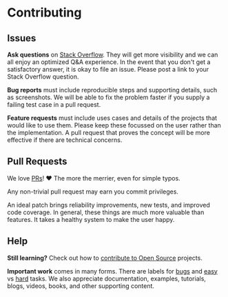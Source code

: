 # Contributing

## Issues

**Ask questions** on [Stack Overflow](https://stackoverflow.com/ "StackOverflow is a question and answer forum."). They will get more visibility and we can all enjoy an optimized Q&A experience. In the event that you don't get a satisfactory answer, it is okay to file an issue. Please post a link to your Stack Overflow question.

**Bug reports** must include reproducible steps and supporting details, such as screenshots. We will be able to fix the problem faster if you supply a failing test case in a pull request.

**Feature requests** must include uses cases and details of the projects that would like to use them. Please keep these focussed on the user rather than the implementation. A pull request that proves the concept will be more effective if there are technical concerns.

## Pull Requests

We love [PRs](https://help.github.com/articles/using-pull-requests/ "How to use pull requests on GitHub.")! ❤️ The more the merrier, even for simple typos.

Any non-trivial pull request may earn you commit privileges.

An ideal patch brings reliability improvements, new tests, and improved code coverage. In general, these things are much more valuable than features. It takes a healthy system to make the user happy.

## Help

**Still learning?** Check out how to [contribute to Open Source](https://egghead.io/series/how-to-contribute-to-an-open-source-project-on-github) projects.

**Important work** comes in many forms. There are labels for [bugs](https://github.com/sholladay/branch-name/labels/bug) and [easy](https://github.com/sholladay/branch-name/labels/easy) vs [hard](https://github.com/sholladay/branch-name/labels/hard) tasks. We also appreciate documentation, examples, tutorials, blogs, videos, books, and other supporting content.
